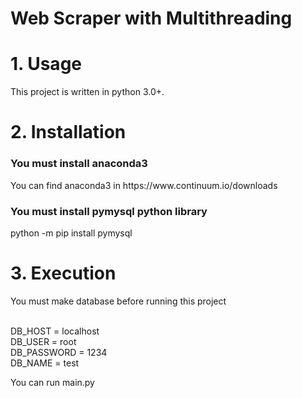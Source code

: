 Web Scraper with Multithreading
===============================

<h1> 1. Usage </h1>
This project is written in python 3.0+. 

<h1> 2. Installation </h1>

<h3> You must install anaconda3</h3>
<p> You can find anaconda3 in https://www.continuum.io/downloads</p>
<h3> You must install pymysql python library </h3>
<p> python -m pip install pymysql </p>

<h1> 3. Execution </h1>
<p> You must make database before running this project </p>
<br>DB_HOST = localhost
<br>DB_USER = root
<br>DB_PASSWORD = 1234
<br>DB_NAME = test
<p> You can run main.py</p>
